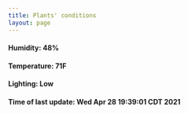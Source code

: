 ```yaml
---
title: Plants' conditions
layout: page
---
```



#### Humidity: 48%
#### Temperature: 71F
#### Lighting: Low
#### Time of last update: Wed Apr 28 19:39:01 CDT 2021
